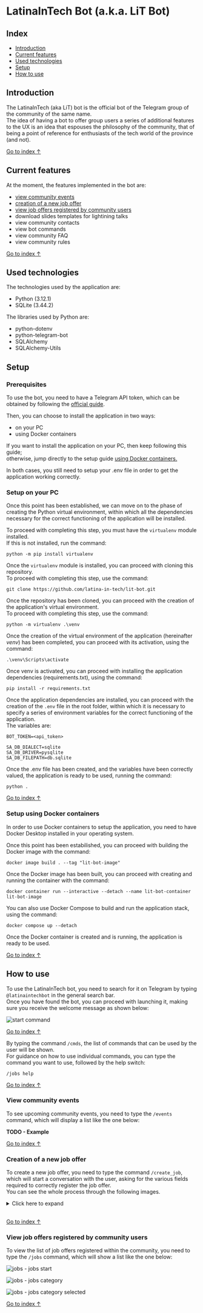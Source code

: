 # LatinaInTech Bot (a.k.a. LiT Bot)

## Index
- [Introduction](#introduction)
- [Current features](#current-features)
- [Used technologies](#used-technologies)
- [Setup](#setup)
- [How to use](#how-to-use)

## Introduction
The LatinaInTech (aka LiT) bot is the official bot of the Telegram group of the community of the same name.<br>
The idea of having a bot to offer group users a series of additional features to the UX is an idea that espouses the philosophy of the community, that of being a point of reference for enthusiasts of the tech world of the province (and not).

[Go to index ↑](#index)

## Current features
At the moment, the features implemented in the bot are:
- [view community events](#view-community-events)
- [creation of a new job offer](#creation-of-a-new-job-offer)
- [view job offers registered by community users](#view-job-offers-registered-by-community-users)
- download slides templates for lightining talks
- view community contacts
- view bot commands
- view community FAQ
- view community rules

[Go to index ↑](#index)

## Used technologies
The technologies used by the application are:
- Python (3.12.1)
- SQLite (3.44.2)

The libraries used by Python are:
- python-dotenv
- python-telegram-bot
- SQLAlchemy
- SQLAlchemy-Utils

## Setup

### Prerequisites
To use the bot, you need to have a Telegram API token, which can be obtained by following the [official guide](https://core.telegram.org/bots/tutorial#introduction).

Then, you can choose to install the application in two ways:
- on your PC
- using Docker containers

If you want to install the application on your PC, then keep following this guide;<br>
otherwise, jump directly to the setup guide [using Docker containers.](#setup-using-docker-containers)

In both cases, you still need to setup your .env file in order to get the application working correctly.

### Setup on your PC

Once this point has been established, we can move on to the phase of creating the Python virtual environment, within which all the dependencies necessary for the correct functioning of the application will be installed.

To proceed with completing this step, you must have the `virtualenv` module installed.<br>
If this is not installed, run the command:

```console
python -m pip install virtualenv
```

Once the `virtualenv` module is installed, you can proceed with cloning this repository.<br>
To proceed with completing this step, use the command:

```console
git clone https://github.com/latina-in-tech/lit-bot.git
```

Once the repository has been cloned, you can proceed with the creation of the application's virtual environment.<br>
To proceed with completing this step, use the command:

```console
python -m virtualenv .\venv
```

Once the creation of the virtual environment of the application (hereinafter _venv_) has been completed, you can proceed with its activation, using the command:

```console
.\venv\Scripts\activate
```

Once venv is activated, you can proceed with installing the application dependencies (requirements.txt), using the command:

```console
pip install -r requirements.txt
```

Once the application dependencies are installed, you can proceed with the creation of the `.env` file in the root folder, within which it is necessary to specify a series of environment variables for the correct functioning of the application.<br>
The variables are:


```console
BOT_TOKEN=<api_token>

SA_DB_DIALECT=sqlite
SA_DB_DRIVER=pysqlite
SA_DB_FILEPATH=db.sqlite
``` 

Once the .env file has been created, and the variables have been correctly valued, the application is ready to be used, running the command:

```console
python .
```

[Go to index ↑](#index)

### Setup using Docker containers

In order to use Docker containers to setup the application, you need to have Docker Desktop installed in your operating system.

Once this point has been estabilished, you can proceed with building the Docker image with the command:

```console
docker image build . --tag "lit-bot-image"
```

Once the Docker image has been built, you can proceed with creating and running the container with the command:

```console
docker container run --interactive --detach --name lit-bot-container lit-bot-image
```

You can also use Docker Compose to build and run the application stack, using the command:
```console
docker compose up --detach
```

Once the Docker container is created and is running, the application is ready to be used.

[Go to index ↑](#index)

## How to use

To use the LatinaInTech bot, you need to search for it on Telegram by typing `@latinaintechbot` in the general search bar.<br>
Once you have found the bot, you can proceed with launching it, making sure you receive the welcome message as shown below:

![start command](/docs/images/commands/start.png)

[Go to index ↑](#index)

By typing the command `/cmds`, the list of commands that can be used by the user will be shown.<br>
For guidance on how to use individual commands, you can type the command you want to use, followed by the help switch:

```console
/jobs help
```

[Go to index ↑](#index)

### View community events
To see upcoming community events, you need to type the `/events` command, which will display a list like the one below:

**TODO - Example**

[Go to index ↑](#index)

### Creation of a new job offer
To create a new job offer, you need to type the command `/create_job`, which will start a conversation with the user, asking for the various fields required to correctly register the job offer.<br>
You can see the whole process through the following images.
<details>
    <summary>Click here to expand</summary><br>
    
![create_job - start](/docs/images/conversation/create_job/create_job_start.png)

![create_job - contract type](/docs/images/conversation/create_job/create_job_contract_type.png)

![create_job - job category](/docs/images/conversation/create_job/create_job_job_categry.png)

![create_job - job position](/docs/images/conversation/create_job/creat_job_position.png)

![create_job - job description](/docs/images/conversation/create_job/create_job_description.png)

![create_job - job link](/docs/images/conversation/create_job/create_job_link.png)

![create_job - job ral](/docs/images/conversation/create_job/create_job_ral.png)

![create_job - job created](/docs/images/conversation/create_job/create_job_job_created.png)

</details>
<br>

[Go to index ↑](#index)

### View job offers registered by community users
To view the list of job offers registered within the community, you need to type the `/jobs` command, which will show a list like the one below:

![jobs - jobs start](/docs/images/conversation/jobs/jobs_start.png)

![jobs - jobs category](/docs/images/conversation/jobs/jobs_job_category.png)

![jobs - jobs category selected](/docs/images/conversation/jobs/jobs_job_category_selected.png)

[Go to index ↑](#index)
